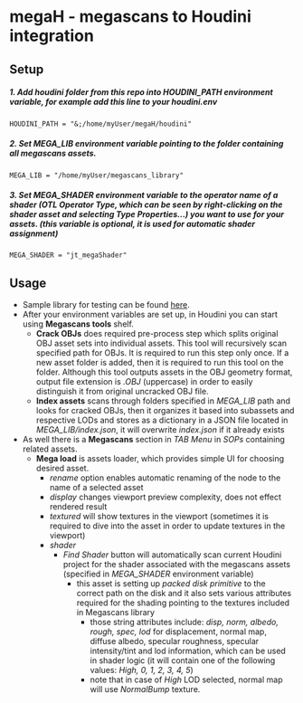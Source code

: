 megaH - megascans to Houdini integration
===========================

Setup
-----

##### 1. Add *houdini* folder from this repo into *HOUDINI_PATH* environment variable, for example add this line to your *houdini.env*
```
HOUDINI_PATH = "&;/home/myUser/megaH/houdini"
```

##### 2. Set *MEGA_LIB* environment variable pointing to the folder containing all megascans assets.
```
MEGA_LIB = "/home/myUser/megascans_library"
```

##### 3. Set *MEGA_SHADER* environment variable to the operator name of a shader (OTL Operator Type, which can be seen by right-clicking on the shader asset and selecting *Type Properties...*) you want to use for your assets. (this variable is optional, it is used for automatic shader assignment)
```
MEGA_SHADER = "jt_megaShader"
```


Usage
-----

- Sample library for testing can be found [here](https://goo.gl/Y2D9BA).
- After your environment variables are set up, in Houdini you can start using **Megascans tools** shelf.
  - **Crack OBJs** does required pre-process step which splits original OBJ asset sets into individual assets. This tool will recursively scan specified path for OBJs. It is required to run this step only once. If a new asset folder is added, then it is required to run this tool on the folder. Although this tool outputs assets in the OBJ geometry format, output file extension is *.OBJ* (uppercase) in order to easily distinguish it from original uncracked OBJ file.
  - **Index assets** scans through folders specified in *MEGA_LIB* path and looks for cracked OBJs, then it organizes it based into subassets and respective LODs and stores as a dictionary in a JSON file located in *MEGA_LIB/index.json*, it will overwrite *index.json* if it already exists
- As well there is a **Megascans** section in *TAB Menu* in *SOPs* containing related assets.
  - **Mega load** is assets loader, which provides simple UI for choosing desired asset.
    - *rename* option enables automatic renaming of the node to the name of a selected asset
    - *display* changes viewport preview complexity, does not effect rendered result
    - *textured* will show textures in the viewport (sometimes it is required to dive into the asset in order to update textures in the viewport)
    - *shader*
      - *Find Shader* button will automatically scan current Houdini project for the shader associated with the megascans assets (specified in *MEGA_SHADER* environment variable)
        - this asset is setting up *packed disk primitive* to the correct path on the disk and it also sets various attributes required for the shading pointing to the textures included in Megascans library
          - those string attributes include: *disp, norm, albedo, rough, spec, lod* for displacement, normal map, diffuse albedo, specular roughness, specular intensity/tint and lod information, which can be used in shader logic (it will contain one of the following values: *High, 0, 1, 2, 3, 4, 5*)
          - note that in case of *High* LOD selected, normal map will use *NormalBump* texture.